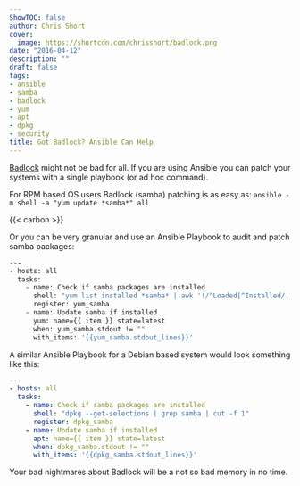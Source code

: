 ```yaml
---
ShowTOC: false
author: Chris Short
cover:
  image: https://shortcdn.com/chrisshort/badlock.png
date: "2016-04-12"
description: ""
draft: false
tags:
- ansible
- samba
- badlock
- yum
- apt
- dpkg
- security
title: Got Badlock? Ansible Can Help
---
```


[Badlock](http://badlock.org/) might not be bad for all. If you are using Ansible you can patch your systems with a single playbook (or ad hoc command).

For RPM based OS users Badlock (samba) patching is as easy as:
`ansible -m shell -a "yum update *samba*" all`

{{< carbon >}}

Or you can be very granular and use an Ansible Playbook to audit and patch samba packages:

```bash
---
- hosts: all
  tasks:
    - name: Check if samba packages are installed
      shell: "yum list installed *samba* | awk '!/^Loaded|^Installed/' | cut -d ' ' -f 1"
      register: yum_samba
    - name: Update samba if installed
      yum: name={{ item }} state=latest
      when: yum_samba.stdout != ""
      with_items: '{{yum_samba.stdout_lines}}'
```

A similar Ansible Playbook for a Debian based system would look something like this:

```yaml
---
- hosts: all
  tasks:
    - name: Check if samba packages are installed
      shell: "dpkg --get-selections | grep samba | cut -f 1"
      register: dpkg_samba
    - name: Update samba if installed
      apt: name={{ item }} state=latest
      when: dpkg_samba.stdout != ""
      with_items: '{{dpkg_samba.stdout_lines}}'
```

Your bad nightmares about Badlock will be a not so bad memory in no time.
